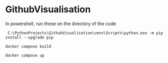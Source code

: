 # GithubVisualisation

In powershell, run these on the directory of the code
```
 C:\PythonProjects\GithubVisualisation\venv\Scripts\python.exe -m pip install --upgrade pip
```

```
docker compose build
```

```
docker compose up
```


